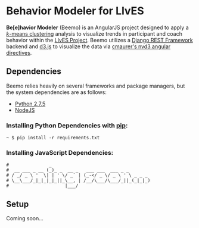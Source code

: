 # Behavior Modeler for LIvES 

**Be[e]havior Modeler** (Beemo) is an AngularJS project designed to apply a [_k_-means clustering](http://en.wikipedia.org/wiki/K-means_clustering) analysis to visualize trends in participant and coach behavior within the [LIvES Project](http://ovarianlives.org).  Beemo utilizes a [Django REST Framework](http://django-rest-framework.org) backend and [d3.js](http://d3js.org) to visualize the data via [cmaurer's nvd3 angular directives](https://github.com/cmaurer/angularjs-nvd3-directives).

## Dependencies

Beemo relies heavily on several frameworks and package managers, but the system dependencies are as follows:

- [Python 2.7.5](https://www.python.org/download/releases/2.7.5/)
- [NodeJS](http://nodejs.org/)

### Installing Python Dependencies with [pip](http://pip.readthedocs.org/):

```shell
~ $ pip install -r requirements.txt
```

### Installing JavaScript Dependencies:

```shell
#               _
#  __ ___ _ __ (_)_ _  __ _   ___ ___  ___ _ _
# / _/ _ \ '  \| | ' \/ _` | (_-</ _ \/ _ \ ' \ _ _ _
# \__\___/_|_|_|_|_||_\__, | /__/\___/\___/_||_(_|_|_)
#                     |___/
```

## Setup

Coming soon...
